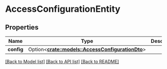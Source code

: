 # AccessConfigurationEntity

## Properties

Name | Type | Description | Notes
------------ | ------------- | ------------- | -------------
**config** | Option<[**crate::models::AccessConfigurationDto**](AccessConfigurationDTO.md)> |  | [optional]

[[Back to Model list]](../README.md#documentation-for-models) [[Back to API list]](../README.md#documentation-for-api-endpoints) [[Back to README]](../README.md)


